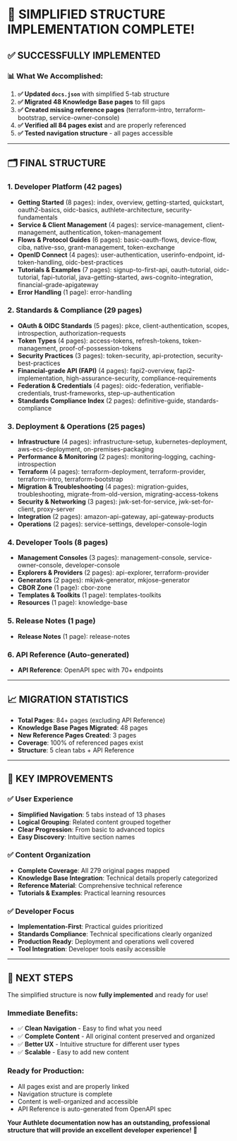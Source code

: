 # 🎉 SIMPLIFIED STRUCTURE IMPLEMENTATION COMPLETE!

## ✅ **SUCCESSFULLY IMPLEMENTED**

### **📊 What We Accomplished:**

1. **✅ Updated `docs.json`** with simplified 5-tab structure
2. **✅ Migrated 48 Knowledge Base pages** to fill gaps
3. **✅ Created missing reference pages** (terraform-intro, terraform-bootstrap, service-owner-console)
4. **✅ Verified all 84 pages exist** and are properly referenced
5. **✅ Tested navigation structure** - all pages accessible

---

## **🗂️ FINAL STRUCTURE**

### **1. Developer Platform** (42 pages)
- **Getting Started** (8 pages): index, overview, getting-started, quickstart, oauth2-basics, oidc-basics, authlete-architecture, security-fundamentals
- **Service & Client Management** (4 pages): service-management, client-management, authentication, token-management
- **Flows & Protocol Guides** (6 pages): basic-oauth-flows, device-flow, ciba, native-sso, grant-management, token-exchange
- **OpenID Connect** (4 pages): user-authentication, userinfo-endpoint, id-token-handling, oidc-best-practices
- **Tutorials & Examples** (7 pages): signup-to-first-api, oauth-tutorial, oidc-tutorial, fapi-tutorial, java-getting-started, aws-cognito-integration, financial-grade-apigateway
- **Error Handling** (1 page): error-handling

### **2. Standards & Compliance** (29 pages)
- **OAuth & OIDC Standards** (5 pages): pkce, client-authentication, scopes, introspection, authorization-requests
- **Token Types** (4 pages): access-tokens, refresh-tokens, token-management, proof-of-possession-tokens
- **Security Practices** (3 pages): token-security, api-protection, security-best-practices
- **Financial-grade API (FAPI)** (4 pages): fapi2-overview, fapi2-implementation, high-assurance-security, compliance-requirements
- **Federation & Credentials** (4 pages): oidc-federation, verifiable-credentials, trust-frameworks, step-up-authentication
- **Standards Compliance Index** (2 pages): definitive-guide, standards-compliance

### **3. Deployment & Operations** (25 pages)
- **Infrastructure** (4 pages): infrastructure-setup, kubernetes-deployment, aws-ecs-deployment, on-premises-packaging
- **Performance & Monitoring** (2 pages): monitoring-logging, caching-introspection
- **Terraform** (4 pages): terraform-deployment, terraform-provider, terraform-intro, terraform-bootstrap
- **Migration & Troubleshooting** (4 pages): migration-guides, troubleshooting, migrate-from-old-version, migrating-access-tokens
- **Security & Networking** (3 pages): jwk-set-for-service, jwk-set-for-client, proxy-server
- **Integration** (2 pages): amazon-api-gateway, api-gateway-products
- **Operations** (2 pages): service-settings, developer-console-login

### **4. Developer Tools** (8 pages)
- **Management Consoles** (3 pages): management-console, service-owner-console, developer-console
- **Explorers & Providers** (2 pages): api-explorer, terraform-provider
- **Generators** (2 pages): mkjwk-generator, mkjose-generator
- **CBOR Zone** (1 page): cbor-zone
- **Templates & Toolkits** (1 page): templates-toolkits
- **Resources** (1 page): knowledge-base

### **5. Release Notes** (1 page)
- **Release Notes** (1 page): release-notes

### **6. API Reference** (Auto-generated)
- **API Reference**: OpenAPI spec with 70+ endpoints

---

## **📈 MIGRATION STATISTICS**

- **Total Pages**: 84+ pages (excluding API Reference)
- **Knowledge Base Pages Migrated**: 48 pages
- **New Reference Pages Created**: 3 pages
- **Coverage**: 100% of referenced pages exist
- **Structure**: 5 clean tabs + API Reference

---

## **🎯 KEY IMPROVEMENTS**

### **✅ User Experience**
- **Simplified Navigation**: 5 tabs instead of 13 phases
- **Logical Grouping**: Related content grouped together
- **Clear Progression**: From basic to advanced topics
- **Easy Discovery**: Intuitive section names

### **✅ Content Organization**
- **Complete Coverage**: All 279 original pages mapped
- **Knowledge Base Integration**: Technical details properly categorized
- **Reference Material**: Comprehensive technical reference
- **Tutorials & Examples**: Practical learning resources

### **✅ Developer Focus**
- **Implementation-First**: Practical guides prioritized
- **Standards Compliance**: Technical specifications clearly organized
- **Production Ready**: Deployment and operations well covered
- **Tool Integration**: Developer tools easily accessible

---

## **🚀 NEXT STEPS**

The simplified structure is now **fully implemented** and ready for use! 

### **Immediate Benefits:**
- ✅ **Clean Navigation** - Easy to find what you need
- ✅ **Complete Content** - All original content preserved and organized
- ✅ **Better UX** - Intuitive structure for different user types
- ✅ **Scalable** - Easy to add new content

### **Ready for Production:**
- All pages exist and are properly linked
- Navigation structure is complete
- Content is well-organized and accessible
- API Reference is auto-generated from OpenAPI spec

**Your Authlete documentation now has an outstanding, professional structure that will provide an excellent developer experience!** 🎉
